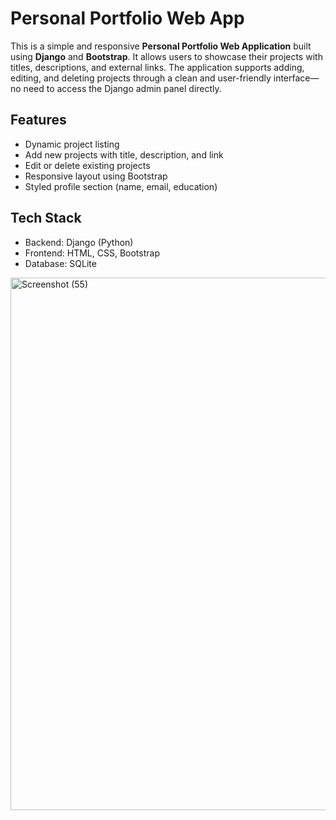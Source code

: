# Personal Portfolio Web App

This is a simple and responsive **Personal Portfolio Web Application** built using **Django** and **Bootstrap**. It allows users to showcase their projects with titles, descriptions, and external links. The application supports adding, editing, and deleting projects through a clean and user-friendly interface—no need to access the Django admin panel directly.

## Features

- Dynamic project listing
- Add new projects with title, description, and link
- Edit or delete existing projects
- Responsive layout using Bootstrap
- Styled profile section (name, email, education)

## Tech Stack

- Backend: Django (Python)
- Frontend: HTML, CSS, Bootstrap
- Database: SQLite
<img width="1893" height="852" alt="Screenshot (55)" src="https://github.com/user-attachments/assets/1b962250-a97e-4177-bfd9-57a76a407ea6" />


